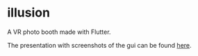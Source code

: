 # illusion
A VR photo booth made with Flutter.

The presentation with screenshots of the gui can be found [here](./presentation.pdf).